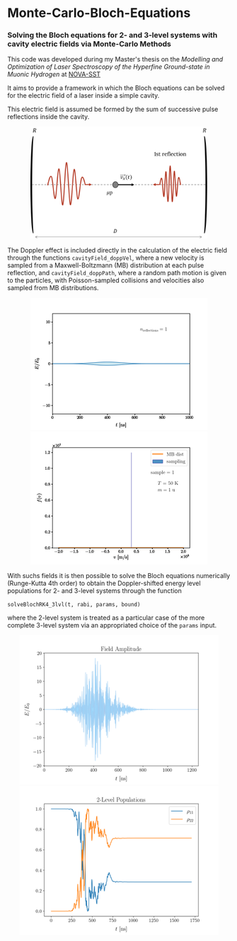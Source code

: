 # Monte-Carlo-Bloch-Equations
### Solving the Bloch equations for 2- and 3-level systems with cavity electric fields via Monte-Carlo Methods

This code was developed during my Master's thesis on the *Modelling and Optimization of Laser Spectroscopy of the Hyperfine Ground-state in Muonic Hydrogen*
at [NOVA-SST](https://www.fct.unl.pt/en)

It aims to provide a framework in which the Bloch equations can be solved for the electric field of a laser inside a simple cavity.

This electric field is assumed be formed by the sum of successive pulse reflections inside the cavity.

<p align="center" width="100%">
    <img src="./img/cavity_field_dopp_scheme.png" width="400"> 
</p>

The Doppler effect is included directly in the calculation of the electric field through the functions `cavityField_doppVel`, where a new velocity is sampled from a Maxwell-Boltzmann (MB) distribution at each pulse reflection, and `cavityField_doppPath`, where a random path motion is given to the particles, with Poisson-sampled collisions and velocities also sampled from MB distributions.

<p align="center" width="100%">
    <img src="./img/field_animation.gif" width="400">
    <img src="./img/vel_animation.gif" width="400">
</p>
 
With suchs fields it is then possible to solve the Bloch equations numerically (Runge-Kutta 4th order) to obtain the Doppler-shifted energy level populations for 2- and 3-level systems through the function

```
solveBlochRK4_3lvl(t, rabi, params, bound)
```

where the 2-level system is treated as a particular case of the more complete 3-level system via an appropriated choice of the `params` input. 

<p align="center" width="100%">
    <img src="./img/field.png" width="450">
    <img src="./img/2lvl_pop.png" width="450">
</p>
